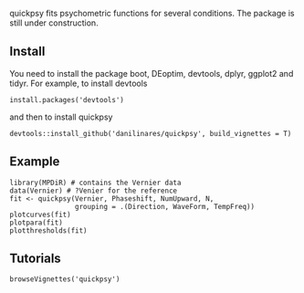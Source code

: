 <!-- README.md is generated from README.Rmd. Please edit that file -->



quickpsy fits psychometric functions for several conditions. The package is still under construction.

Install
-------

You need to install the package boot, DEoptim, devtools, dplyr, ggplot2 and tidyr. For example, to install devtools

``` {.r}
install.packages('devtools')
```

and then to install quickpsy

``` {.r}
devtools::install_github('danilinares/quickpsy', build_vignettes = T)
```

Example
-------

``` {.r}
library(MPDiR) # contains the Vernier data
data(Vernier) # ?Venier for the reference
fit <- quickpsy(Vernier, Phaseshift, NumUpward, N,
                grouping = .(Direction, WaveForm, TempFreq))
plotcurves(fit)
plotpara(fit)
plotthresholds(fit)
```

Tutorials
---------

``` {.r}
browseVignettes('quickpsy')
```
